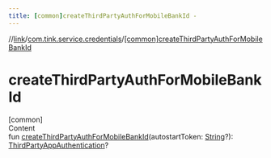 ```yaml
---
title: [common]createThirdPartyAuthForMobileBankId -
---
```

//[link](../index.md)/[com.tink.service.credentials](index.md)/[[common]createThirdPartyAuthForMobileBankId]([common]create-third-party-auth-for-mobile-bank-id.md)



# createThirdPartyAuthForMobileBankId  
[common]  
Content  
fun [createThirdPartyAuthForMobileBankId]([common]create-third-party-auth-for-mobile-bank-id.md)(autostartToken: [String](https://kotlinlang.org/api/latest/jvm/stdlib/kotlin/-string/index.html)?): [ThirdPartyAppAuthentication](../com.tink.model.authentication/[common]-third-party-app-authentication/index.md)?  



